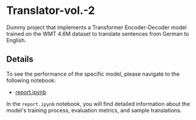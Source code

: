 # Translator-vol.-2

Dummy project that implements a Transformer Encoder-Decoder model trained on the WMT 4.6M dataset to translate sentences from German to English.

## Details

To see the performance of the specific model, please navigate to the following notebook:

- [report.ipynb](notebooks/report.ipynb)

In the `report.ipynb` notebook, you will find detailed information about the model's training process, evaluation metrics, and sample translations.
